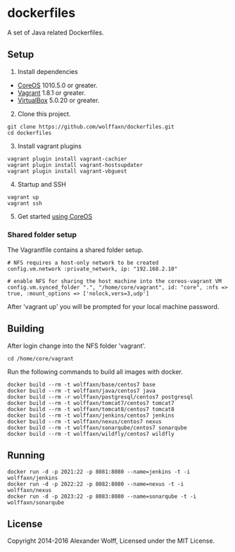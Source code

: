 # dockerfiles

A set of Java related Dockerfiles.

## Setup

1) Install dependencies

* [CoreOS](https://coreos.com) 1010.5.0 or greater.
* [Vagrant](https://www.vagrantup.com) 1.8.1 or greater.
* [VirtualBox](https://www.virtualbox.org) 5.0.20 or greater.

2) Clone this project.

```
git clone https://github.com/wolffaxn/dockerfiles.git
cd dockerfiles
```

3) Install vagrant plugins

```
vagrant plugin install vagrant-cachier
vagrant plugin install vagrant-hostsupdater
vagrant plugin install vagrant-vbguest
```

4) Startup and SSH

```
vagrant up
vagrant ssh
```

5) Get started [using CoreOS](https://coreos.com/docs/using-coreos)

### Shared folder setup

The Vagrantfile contains a shared folder setup.

```
# NFS requires a host-only network to be created
config.vm.network :private_network, ip: "192.168.2.10"

# enable NFS for sharing the host machine into the coreos-vagrant VM
config.vm.synced_folder ".", "/home/core/vagrant", id: "core", :nfs => true, :mount_options => ['nolock,vers=3,udp']
```

After 'vagrant up' you will be prompted for your local machine password.

## Building

After login change into the NFS folder 'vagrant'.

```
cd /home/core/vagrant
```

Run the following commands to build all images with docker.

```
docker build --rm -t wolffaxn/base/centos7 base
docker build --rm -t wolffaxn/java/centos7 java
docker build --rm -r wolffaxn/postgresql/centos7 postgresql
docker build --rm -t wolffaxn/tomcat7/centos7 tomcat7
docker build --rm -t wolffaxn/tomcat8/centos7 tomcat8
docker build --rm -t wolffaxn/jenkins/centos7 jenkins
docker build --rm -t wolffaxn/nexus/centos7 nexus
docker build --rm -t wolffaxn/sonarqube/centos7 sonarqube
docker build --rm -t wolffaxn/wildfly/centos7 wildfly
```

## Running

```
docker run -d -p 2021:22 -p 8081:8080 --name=jenkins -t -i wolffaxn/jenkins
docker run -d -p 2022:22 -p 8082:8080 --name=nexus -t -i wolffaxn/nexus
docker run -d -p 2023:22 -p 8083:8080 --name=sonarqube -t -i wolffaxn/sonarqube
```

## License

Copyright 2014-2016 Alexander Wolff, Licensed under the MIT License.
